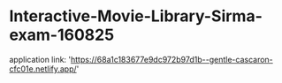 # Interactive-Movie-Library-Sirma-exam-160825
application
link: 'https://68a1c183677e9dc972b97d1b--gentle-cascaron-cfc01e.netlify.app/'
